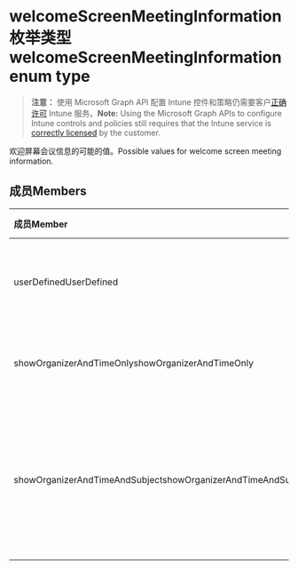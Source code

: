# <a name="welcomescreenmeetinginformation-enum-type"></a><span data-ttu-id="e32b8-101">welcomeScreenMeetingInformation 枚举类型</span><span class="sxs-lookup"><span data-stu-id="e32b8-101">welcomeScreenMeetingInformation enum type</span></span>

> <span data-ttu-id="e32b8-102">**注意：** 使用 Microsoft Graph API 配置 Intune 控件和策略仍需要客户[正确许可](https://go.microsoft.com/fwlink/?linkid=839381) Intune 服务。</span><span class="sxs-lookup"><span data-stu-id="e32b8-102">**Note:** Using the Microsoft Graph APIs to configure Intune controls and policies still requires that the Intune service is [correctly licensed](https://go.microsoft.com/fwlink/?linkid=839381) by the customer.</span></span>

<span data-ttu-id="e32b8-103">欢迎屏幕会议信息的可能的值。</span><span class="sxs-lookup"><span data-stu-id="e32b8-103">Possible values for welcome screen meeting information.</span></span>
## <a name="members"></a><span data-ttu-id="e32b8-104">成员</span><span class="sxs-lookup"><span data-stu-id="e32b8-104">Members</span></span>
|<span data-ttu-id="e32b8-105">成员</span><span class="sxs-lookup"><span data-stu-id="e32b8-105">Member</span></span>|<span data-ttu-id="e32b8-106">值</span><span class="sxs-lookup"><span data-stu-id="e32b8-106">Value</span></span>|<span data-ttu-id="e32b8-107">描述</span><span class="sxs-lookup"><span data-stu-id="e32b8-107">Description</span></span>|
|:---|:---|:---|
|<span data-ttu-id="e32b8-108">userDefined</span><span class="sxs-lookup"><span data-stu-id="e32b8-108">UserDefined</span></span>|<span data-ttu-id="e32b8-109">0</span><span class="sxs-lookup"><span data-stu-id="e32b8-109">{0}</span></span>|<span data-ttu-id="e32b8-110">用户定义、默认值、无意向。</span><span class="sxs-lookup"><span data-stu-id="e32b8-110">User Defined, default value, no intent.</span></span>|
|<span data-ttu-id="e32b8-111">showOrganizerAndTimeOnly</span><span class="sxs-lookup"><span data-stu-id="e32b8-111">showOrganizerAndTimeOnly</span></span>|<span data-ttu-id="e32b8-112">1</span><span class="sxs-lookup"><span data-stu-id="e32b8-112">-1</span></span>|<span data-ttu-id="e32b8-113">仅显示组织者和时间。</span><span class="sxs-lookup"><span data-stu-id="e32b8-113">Show organizer and time only.</span></span>|
|<span data-ttu-id="e32b8-114">showOrganizerAndTimeAndSubject</span><span class="sxs-lookup"><span data-stu-id="e32b8-114">showOrganizerAndTimeAndSubject</span></span>|<span data-ttu-id="e32b8-115">2</span><span class="sxs-lookup"><span data-stu-id="e32b8-115">-2</span></span>|<span data-ttu-id="e32b8-116">显示组织者、时间和主题（私人会议的主题是隐藏的）。</span><span class="sxs-lookup"><span data-stu-id="e32b8-116">Show organizer, time and subject (subject is hidden for private meetings).</span></span>|



